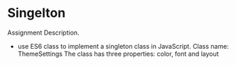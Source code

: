 # Singelton

Assignment Description. 

- use ES6 class to implement a singleton class in JavaScript.
Class name: ThemeSettings
The class has three properties: color, font and layout
